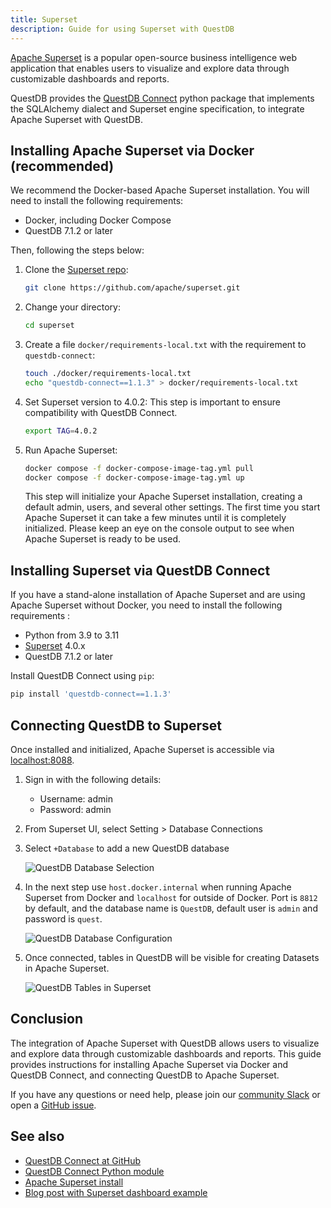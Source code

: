 ```yaml
---
title: Superset
description: Guide for using Superset with QuestDB
---
```


[Apache Superset](https://superset.apache.org/) is a popular open-source
business intelligence web application that enables users to visualize and
explore data through customizable dashboards and reports.

QuestDB provides the
[QuestDB Connect](https://pypi.org/project/questdb-connect/) python package that
implements the SQLAlchemy dialect and Superset engine specification, to
integrate Apache Superset with QuestDB.

## Installing Apache Superset via Docker (recommended)

We recommend the Docker-based Apache Superset installation. You will need to
install the following requirements:

- Docker, including Docker Compose
- QuestDB 7.1.2 or later

Then, following the steps below:

1. Clone the [Superset repo](https://github.com/apache/superset):

   ```bash
   git clone https://github.com/apache/superset.git
   ```

2. Change your directory:

   ```bash
   cd superset
   ```

3. Create a file `docker/requirements-local.txt` with the requirement to
   `questdb-connect`:

   ```bash
   touch ./docker/requirements-local.txt
   echo "questdb-connect==1.1.3" > docker/requirements-local.txt
   ```
4. Set Superset version to 4.0.2:
   This step is important to ensure compatibility with QuestDB Connect.

   ```bash
   export TAG=4.0.2
   ```

5. Run Apache Superset:

   ```bash
   docker compose -f docker-compose-image-tag.yml pull
   docker compose -f docker-compose-image-tag.yml up
   ```

   This step will initialize your Apache Superset installation, creating a
   default admin, users, and several other settings. The first time you start
   Apache Superset it can take a few minutes until it is completely initialized.
   Please keep an eye on the console output to see when Apache Superset is ready
   to be used.

## Installing Superset via QuestDB Connect

If you have a stand-alone installation of Apache Superset and are using Apache
Superset without Docker, you need to install the following requirements :

- Python from 3.9 to 3.11
- [Superset](https://superset.apache.org/docs/quickstart/) 4.0.x
- QuestDB 7.1.2 or later

Install QuestDB Connect using `pip`:

```bash
pip install 'questdb-connect==1.1.3'
```

## Connecting QuestDB to Superset

Once installed and initialized, Apache Superset is accessible via
[localhost:8088](http://localhost:8088).

1. Sign in with the following details:
   - Username: admin
   - Password: admin
2. From Superset UI, select Setting > Database Connections
3. Select `+Database` to add a new QuestDB database

   ![QuestDB Database Selection](/img/docs/superset/superset_database_selection.webp)

4. In the next step use `host.docker.internal` when running
   Apache Superset from Docker and `localhost` for outside of Docker. Port is
   `8812` by default, and the database name is `QuestDB`, default user is `admin`
    and password is `quest`.

    ![QuestDB Database Configuration](/img/docs/superset/superset_database_config.webp)
5. Once connected, tables in QuestDB will be visible for creating Datasets in
   Apache Superset.

    ![QuestDB Tables in Superset](/img/docs/superset/superset_browser.webp)

## Conclusion
The integration of Apache Superset with QuestDB allows users to visualize and
explore data through customizable dashboards and reports. This guide provides
instructions for installing Apache Superset via Docker and QuestDB Connect, and
connecting QuestDB to Apache Superset.

If you have any questions or need help, please join our [community Slack](https://slack.questdb.io/) or 
open a [GitHub issue](https://github.com/questdb/questdb-connect/issues/new).


## See also

- [QuestDB Connect at GitHub](https://github.com/questdb/questdb-connect/)
- [QuestDB Connect Python module](https://pypi.org/project/questdb-connect/)
- [Apache Superset install](https://superset.apache.org/docs/quickstart/)
- [Blog post with Superset dashboard example](/blog/time-series-data-visualization-apache-superset-and-questdb/)
